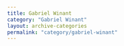 ```yaml
---
title: Gabriel Winant
category: "Gabriel Winant"
layout: archive-categories
permalink: "category/gabriel-winant"
---
```

